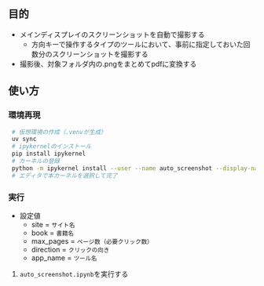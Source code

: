 ## 目的

- メインディスプレイのスクリーンショットを自動で撮影する
  - 方向キーで操作するタイプのツールにおいて、事前に指定しておいた回数分のスクリーンショットを撮影する
- 撮影後、対象フォルダ内の.pngをまとめてpdfに変換する

## 使い方

### 環境再現

```bash
 # 仮想環境の作成（.venvが生成）
 uv sync
 # ipykernelのインストール
 pip install ipykernel
 # カーネルの登録
 python -m ipykernel install --user --name auto_screenshot --display-name "Auto Screenshot"
 # エディタで本カーネルを選択して完了
```

### 実行
- 設定値
  - site = `サイト名`
  - book = `書籍名`
  - max_pages = `ページ数（必要クリック数）`
  - direction = `クリックの向き`
  - app_name = `ツール名`

1. `auto_screenshot.ipynb`を実行する